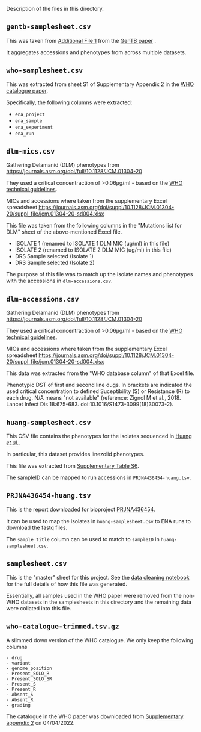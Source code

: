 Description of the files in this directory.

## `gentb-samplesheet.csv`

This was taken
from [Additional File 1](https://genomemedicine.biomedcentral.com/articles/10.1186/s13073-021-00953-4#MOESM1)
from
the [GenTB paper](https://genomemedicine.biomedcentral.com/articles/10.1186/s13073-021-00953-4)
.

It aggregates accessions and phenotypes from across multiple datasets.

## `who-samplesheet.csv`

This was extracted from sheet S1 of Supplementary Appendix 2 in
the [WHO catalogue paper](https://doi.org/10.1016/S2666-5247(21)00301-3).

Specifically, the following columns were extracted:

- `ena_project`
- `ena_sample`
- `ena_experiment`
- `ena_run`

## `dlm-mics.csv`

Gathering Delamanid (DLM) phenotypes from https://journals.asm.org/doi/full/10.1128/JCM.01304-20

They used a critical concentraction of >0.06μg/ml - based on the [WHO technical guidelines](https://apps.who.int/iris/bitstream/handle/10665/260470/WHO-CDS-TB-2018.5-eng.pdf).

MICs and accessions where taken from the supplementary Excel spreadsheet https://journals.asm.org/doi/suppl/10.1128/JCM.01304-20/suppl_file/jcm.01304-20-sd004.xlsx

This file was taken from the following columns in the "Mutations list for DLM" sheet of the above-mentioned Excel file.
- ISOLATE 1 (renamed to ISOLATE 1 DLM MIC (ug/ml) in this file)
- ISOLATE 2 (renamed to ISOLATE 2 DLM MIC (ug/ml) in this file)
- DRS Sample selected (Isolate 1)
- DRS Sample selected (Isolate 2)

The purpose of this file was to match up the isolate names and phenotypes with the accessions in `dlm-accessions.csv`.

## `dlm-accessions.csv`

Gathering Delamanid (DLM) phenotypes from https://journals.asm.org/doi/full/10.1128/JCM.01304-20

They used a critical concentraction of >0.06μg/ml - based on the [WHO technical guidelines](https://apps.who.int/iris/bitstream/handle/10665/260470/WHO-CDS-TB-2018.5-eng.pdf).

MICs and accessions where taken from the supplementary Excel spreadsheet https://journals.asm.org/doi/suppl/10.1128/JCM.01304-20/suppl_file/jcm.01304-20-sd004.xlsx

This data was extracted from the "WHO database column" of that Excel file.

Phenotypic DST of first and second line dugs. In brackets are indicated the used critical concentration to defined Suceptibility (S) or Resistance (R) to each drug. N/A means "not available" (reference: Zignol M et al., 2018. Lancet Infect Dis 18:675-683. doi:10.1016/S1473-3099(18)30073-2).

## `huang-samplesheet.csv`

This CSV file contains the phenotypes for the isolates sequenced in [Huang *et al.*](https://doi.org/10.1093/cid/ciy883).

In particular, this dataset provides linezolid phenotypes.  

This file was extracted from [Supplementary Table S6](https://oup.silverchair-cdn.com/oup/backfile/Content_public/Journal/cid/69/3/10.1093_cid_ciy883/1/ciy883_suppl_supplementary_table_s6.docx?Expires=1652148910&Signature=D7iy~iS4ZXFMCAifGgjnpD-OslN6pINjGYhFbqx1RI2unpvW9gaZ2CkiwXLd3cBagIABut8U4qKOXY11mOVw9LMZohqZNtkibKuu7SFgBJ-c2vMz9h10GNKHj5Ya98dg6AT7IPVsTk77OHopWoFsE6JlgbeCPIlH4i-kqBpPVQi~0fqr~hPmvO8Q6PolApyyi6W9hpuzejXT7cRipy1UH69AY7E1upLmVcsWqBnxptVDon3SwiuAoiGq3KrPIvX54vOJUfkTJ9S6uhg6Q-wJDnEb1DhoNtNRfTXmtuNqFrMBUwieDNhS9e0Jt985tMGFzrBQupjFZ7EIOa88FyZ3bA__&Key-Pair-Id=APKAIE5G5CRDK6RD3PGA).

The sampleID can be mapped to run accessions in `PRJNA436454-huang.tsv`.

## `PRJNA436454-huang.tsv`

This is the report downloaded for bioproject [PRJNA436454](https://www.ebi.ac.uk/ena/browser/view/PRJNA436454).

It can be used to map the isolates in `huang-samplesheet.csv` to ENA runs to download the fastq files.

The `sample_title` column can be used to match to `sampleID` in `huang-samplesheet.csv`.

## `samplesheet.csv`

This is the "master" sheet for this project. See
the [data cleaning notebook](../workflow/notebooks/data-cleaning.ipynb) for the full
details of how this file was generated.

Essentially, all samples used in the WHO paper were removed from the non-WHO datasets in
the samplesheets in this directory and the remaining data were collated into this file.

## `who-catalogue-trimmed.tsv.gz`

A slimmed down version of the WHO catalogue. We only keep the following columns

    - drug
    - variant
    - genome_position
    - Present_SOLO_R
    - Present_SOLO_SR
    - Present_S
    - Present_R
    - Absent_S
    - Absent_R
    - grading

The catalogue in the WHO paper was downloaded from [Supplementary appendix 2](https://www.thelancet.com/cms/10.1016/S2666-5247(21)00301-3/attachment/77fc876a-afad-4c17-856e-6cc0d5951c29/mmc2.xlsx) on 04/04/2022.

